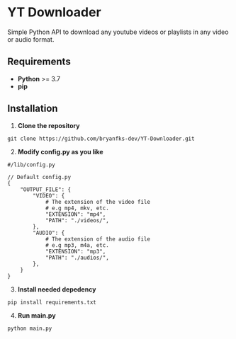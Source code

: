 # YT Downloader

Simple Python API to download any youtube videos or playlists in any video or audio format.

## Requirements
- **Python** >= 3.7
- **pip**

## Installation

1. **Clone the repository**

```
git clone https://github.com/bryanfks-dev/YT-Downloader.git
```

2. **Modify config.py as you like**

```
#/lib/config.py

// Default config.py
{
    "OUTPUT_FILE": {
        "VIDEO": {
            # The extension of the video file
            # e.g mp4, mkv, etc.
            "EXTENSION": "mp4",
            "PATH": "./videos/",
        },
        "AUDIO": {
            # The extension of the audio file
            # e.g mp3, m4a, etc.
            "EXTENSION": "mp3",
            "PATH": "./audios/",
        },
    }
}
```

3. **Install needed depedency**

```bash
pip install requirements.txt
```

4. **Run main.py**

```bash
python main.py
```
